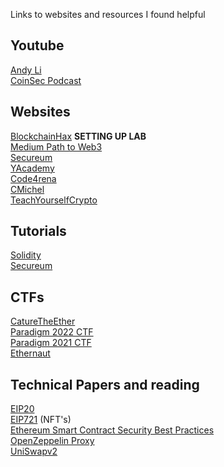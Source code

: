 Links to websites and resources I found helpful

## Youtube
[Andy Li](https://www.youtube.com/@andyli/videos)<br/>
[CoinSec Podcast](https://www.youtube.com/channel/UC6TBToDmLkLBqOfOLQSa1Zg)<br/>


## Websites
[BlockchainHax](https://start.blockchainhax.com/) <b>SETTING UP LAB</B><br/>
[Medium Path to Web3](https://medium.com/immunefi/hacking-the-blockchain-an-ultimate-guide-4f34b33c6e8b)<br/>
[Secureum](https://secureum.substack.com/)<br/>
[YAcademy](https://yacademy.dev/about/)<br/>
[Code4rena](https://code4rena.com/)<br/>
[CMichel](https://cmichel.io/how-to-become-a-smart-contract-auditor/)<br/>
[TeachYourselfCrypto](https://teachyourselfcrypto.com/#ftoc-module-2-ethereum-and-smart-contracts)<br/>

## Tutorials
[Solidity](https://youtu.be/M576WGiDBdQ)<br/>
[Secureum](https://www.youtube.com/c/SecureumVideos)<br/>

## CTFs
[CatureTheEther](https://capturetheether.com/)<br/>
[Paradigm 2022 CTF](https://github.com/paradigmxyz/paradigm-ctf-2022)<br/>
[Paradigm 2021 CTF](https://github.com/paradigmxyz/paradigm-ctf-2021)<br/>
[Ethernaut](https://ethernaut.openzeppelin.com/)<br/>

## Technical Papers and reading
[EIP20](https://eips.ethereum.org/EIPS/eip-20)<br/>
[EIP721](https://eips.ethereum.org/EIPS/eip-721) (NFT's)<br/>
[Ethereum Smart Contract Security Best Practices](https://consensys.github.io/smart-contract-best-practices/)<br/>
[OpenZeppelin Proxy](https://docs.openzeppelin.com/contracts/4.x/api/proxy)<br/>
[UniSwapv2](https://github.com/Uniswap/v2-core/blob/27f6354bae6685612c182c3bc7577e61bc8717e3/contracts/UniswapV2Pair.sol)<br/>

